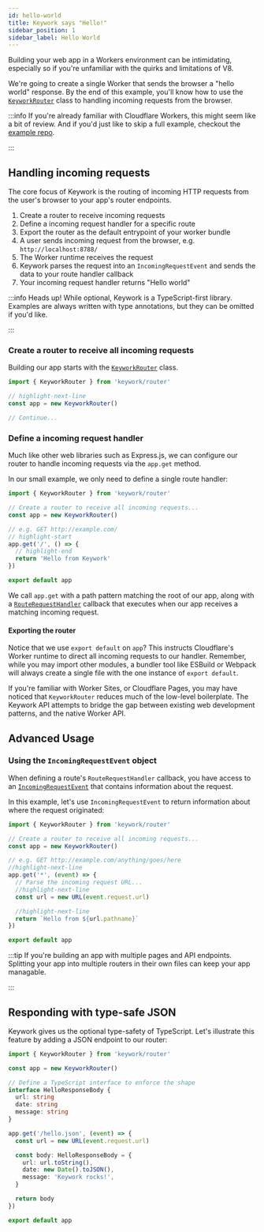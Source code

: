 ```yaml
---
id: hello-world
title: Keywork says "Hello!"
sidebar_position: 1
sidebar_label: Hello World
---
```


Building your web app in a Workers environment can be intimidating,
especially so if you're unfamiliar with the quirks and limitations of V8.

We're going to create a single Worker that sends the browser a "hello world" response.
By the end of this example, you'll know how to use the [`KeyworkRouter`](/modules/router/api/classes/KeyworkRouter)
class to handling incoming requests from the browser.

:::info
If you're already familiar with Cloudflare Workers, this might seem like a bit of review.
And if you'd just like to skip a full example, checkout the [example repo](https://github.com/nirrius/keywork-starter-kit).

:::

## Handling incoming requests

The core focus of Keywork is the routing of incoming HTTP requests from the user's browser
to your app's router endpoints.

1. Create a router to receive incoming requests
2. Define a incoming request handler for a specific route
3. Export the router as the default entrypoint of your worker bundle
4. A user sends incoming request from the browser, e.g. `http://localhost:8788/`
5. The Worker runtime receives the request
6. Keywork parses the request into an `IncomingRequestEvent` and sends the data to your route handler callback
7. Your incoming request handler returns "Hello world"

:::info
Heads up! While optional, Keywork is a TypeScript-first library.
Examples are always written with type annotations, but they can be omitted if you'd like.

:::

### Create a router to receive all incoming requests

Building our app starts with the [`KeyworkRouter`](/modules/router/api/classes/KeyworkRouter)
class.

```ts title="worker.ts" showLineNumbers
import { KeyworkRouter } from 'keywork/router'

// highlight-next-line
const app = new KeyworkRouter()

// Continue...
```

### Define a incoming request handler

Much like other web libraries such as Express.js,
we can configure our router to handle incoming requests via the `app.get` method.

In our small example, we only need to define a single route handler:

```ts title="worker.ts" showLineNumbers
import { KeyworkRouter } from 'keywork/router'

// Create a router to receive all incoming requests...
const app = new KeyworkRouter()

// e.g. GET http://example.com/
// highlight-start
app.get('/', () => {
  // highlight-end
  return 'Hello from Keywork'
})

export default app
```

We call `app.get` with a path pattern matching the root of our app,
along with a [`RouteRequestHandler`](/modules/router/route/api/types/RouteRequestHandler)
callback that executes when our app receives a matching incoming request.

#### Exporting the router

Notice that we use `export default` on `app`?
This instructs Cloudflare's Worker runtime to direct all incoming requests to our handler.
Remember, while you may import other modules, a bundler tool like ESBuild or Webpack
will always create a single file with the one instance of `export default`.

If you're familiar with Worker Sites, or Cloudflare Pages, you may have noticed that
`KeyworkRouter` reduces much of the low-level boilerplate.
The Keywork API attempts to bridge the gap between existing web development patterns,
and the native Worker API.

## Advanced Usage

### Using the `IncomingRequestEvent` object

When defining a route's `RouteRequestHandler` callback, you have access to an [`IncomingRequestEvent`](/modules/http/request/api/classes/IncomingRequestEvent) that contains information about the request.

In this example, let's use `IncomingRequestEvent` to return information about where the request originated:

```ts title="worker.ts" showLineNumbers
import { KeyworkRouter } from 'keywork/router'

// Create a router to receive all incoming requests...
const app = new KeyworkRouter()

// e.g. GET http://example.com/anything/goes/here
//highlight-next-line
app.get('*', (event) => {
  // Parse the incoming request URL...
  //highlight-next-line
  const url = new URL(event.request.url)

  //highlight-next-line
  return `Hello from ${url.pathname}`
})

export default app
```

:::tip
If you're building an app with multiple pages and API endpoints.
Splitting your app into multiple routers in their own files can keep your app managable.

:::

## Responding with type-safe JSON

Keywork gives us the optional type-safety of TypeScript.
Let's illustrate this feature by adding a JSON endpoint to our router:

```ts title=_worker.ts
import { KeyworkRouter } from 'keywork/router'

const app = new KeyworkRouter()

// Define a TypeScript interface to enforce the shape
interface HelloResponseBody {
  url: string
  date: string
  message: string
}

app.get('/hello.json', (event) => {
  const url = new URL(event.request.url)

  const body: HelloResponseBody = {
    url: url.toString(),
    date: new Date().toJSON(),
    message: 'Keywork rocks!',
  }

  return body
})

export default app
```
